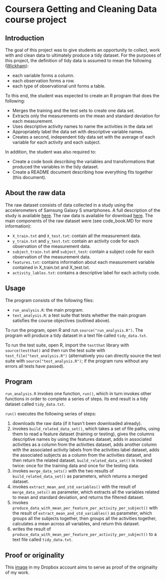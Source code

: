 # Coursera Getting and Cleaning Data course project

## Introduction
The goal of this project was to give students an opportunity to collect, work with and clean data to ultimately produce a tidy dataset. For the purposes of this project, the definition of tidy data is assumed to mean the following ([Wickham](http://vita.had.co.nz/papers/tidy-data.pdf)):

- each variable forms a column.
- each observation forms a row.
- each type of observational unit forms a table.

To this end, the student was expected to create an R program that does the following:

- Merges the training and the test sets to create one data set.
- Extracts only the measurements on the mean and standard deviation for each measurement. 
- Uses descriptive activity names to name the activities in the data set
- Appropriately label the data set with descriptive variable names. 
- Creates a second, independent tidy data set with the average of each variable for each activity and each subject.

In addition, the student was also required to:

- Create a code book describing the variables and transformations that produced the variables in the tidy dataset.
- Create a README document describing how everything fits together (this document).

## About the raw data
The raw dataset consists of data collected in a study using the accelerometers of Samsung Galaxy S smartphones. A full description of the study is available [here](http://archive.ics.uci.edu/ml/datasets/Human+Activity+Recognition+Using+Smartphones). The raw data is available for download [here](https://d396qusza40orc.cloudfront.net/getdata%2Fprojectfiles%2FUCI%20HAR%20Dataset.zip). The main components of the raw dataset were (see code_book.MD for more information):

- `X_train.txt` and `X_test.txt`: contain all the measurement data.
- `y_train.txt` and `y_test.txt`: contain an activity code for each observation of the measurement data.
- `subject_train.txt` and `subject_test`: contain a subject code for each observation of the measurement data.
- `features.txt`: contains information about each measurement variable contained in X_train.txt and X_test.txt.
- `activity_lables.txt`: contains a descriptive label for each activity code.

## Usage

The program consists of the following files:

- `run_analysis.R`: the main program.
- `test_analysis.R`: a test suite that tests whether the main program satisfies the course objectives (outlined above).

To run the program, open R and run `source("run_analysis.R")`. The program will produce a tidy dataset in a text file called `tidy_data.txt`.

To run the test suite, open R, import the `testthat` library with `source(testthat)` and then run the test suite with `test_file("test_analysis.R")` (alternatively you can directly source the test suite with `source("test_analysis.R")`; if the program runs without any errors all tests have passed).

## Program

`run_analysis.R` invokes one function, `run()`, which in turn invokes other functions in order to complete a series of steps. Its end result is a tidy dataset called `tidy_data.txt`.

`run()` executes the following series of steps:

1. downloads the raw data (if it hasn't been downloaded already).
2. invokes `build_related_data_set()`, which takes a set of file paths, using them to read a feature dataset (training or testing), gives the columns descriptive names by using the features dataset, adds in associated activities as a column from the activities dataset, adds another column with the associated activity labels from the activities label dataset, adds the associated subjects as a column from the activities dataset, and then return the related dataset. `build_related_data_set()` is invoked twice: once for the training data and once for the testing data.
3. invokes `merge_data_sets()` with the two results of `build_related_data_set()` as parameters, which returns a merged dataset.
4. invokes `extract_mean_and_std_variables()` with the result of `merge_data_sets()` as parameter, which extracts all the variables related to mean and standard deviation, and returns the filtered dataset.
5. invokes `produce_data_with_mean_per_feature_per_activity_per_subject()` with the result of `extract_mean_and_std_variables()` as parameter, which groups all the subjects together, then groups all the activities together, calculates a mean across all variables, and return this dataset.
6. writes the result of `produce_data_with_mean_per_feature_per_activity_per_subject()` to a text file called `tidy_data.txt`.

## Proof or originality
This [image](https://dl.dropboxusercontent.com/u/4900458/Coursera%20proof%20of%20originality/Getting%20and%20Cleaning%20Data%20course%20project.png) in my Dropbox account aims to serve as proof of the originality of my work.